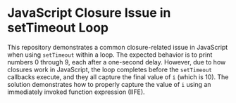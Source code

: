 # JavaScript Closure Issue in setTimeout Loop

This repository demonstrates a common closure-related issue in JavaScript when using `setTimeout` within a loop.  The expected behavior is to print numbers 0 through 9, each after a one-second delay. However, due to how closures work in JavaScript, the loop completes before the `setTimeout` callbacks execute, and they all capture the final value of `i` (which is 10).  The solution demonstrates how to properly capture the value of `i` using an immediately invoked function expression (IIFE).